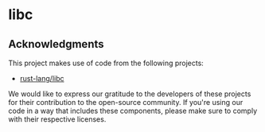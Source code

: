 # libc

## Acknowledgments
This project makes use of code from the following projects:

* [rust-lang/libc](https://github.com/rust-lang/libc)

We would like to express our gratitude to the developers of these projects for their contribution to the open-source community. If you're using our code in a way that includes these components, please make sure to comply with their respective licenses.

